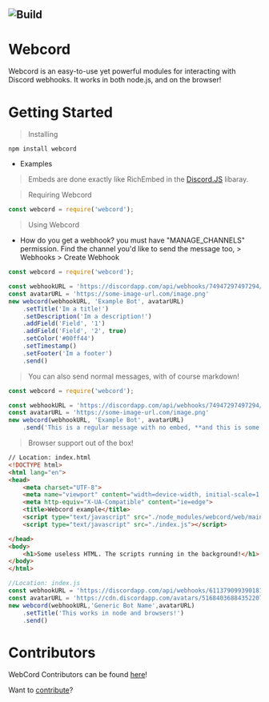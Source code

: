 ![Build](https://github.com/ITS-NIGHTOWL/Webcord/workflows/TypeScript%20CI/badge.svg)
--------------------------------------------------------------------------------------------
# Webcord
Webcord is an easy-to-use yet powerful modules for interacting with Discord webhooks. It works in both node.js, and on the browser!
# Getting Started
> Installing
```
npm install webcord
```

* Examples
> Embeds are done exactly like RichEmbed in the [Discord.JS](http://discord.js.org) libaray.

> Requiring Webcord
```js
const webcord = require('webcord');
```
> Using Webcord
* How do you get a webhook? you must have "MANAGE_CHANNELS" permission. Find the channel you'd like to send the message too, > Webhooks > Create Webhook
```js
const webcord = require('webcord');

const webhookURL = 'https://discordapp.com/api/webhooks/74947297497294/AhkKjfosAYQIslfh'
const avatarURL = 'https://some-image-url.com/image.png'
new webcord(webhookURL, 'Example Bot', avatarURL)
    .setTitle('Im a title!')
    .setDescription('Im a description!')
    .addField('Field', '1')
    .addField('Field', '2', true)
    .setColor('#00ff44')
    .setTimestamp()
    .setFooter('Im a footer')
    .send()
```

> You can also send normal messages, with of course markdown!
```js
const webcord = require('webcord');

const webhookURL = 'https://discordapp.com/api/webhooks/74947297497294/AhkKjfosAYQIslfh'
const avatarURL = 'https://some-image-url.com/image.png'
new webcord(webhookURL, 'Example Bot', avatarURL)
    .send('This is a regular message with no embed, **and this is some bold text**')
```

> Browser support out of the box!
```html
// Location: index.html
<!DOCTYPE html>
<html lang="en">
<head>
	<meta charset="UTF-8">
	<meta name="viewport" content="width=device-width, initial-scale=1.0">
	<meta http-equiv="X-UA-Compatible" content="ie=edge">
    <title>Webcord example</title>
    <script type="text/javascript" src="./node_modules/webcord/web/main.js"></script>
	<script type="text/javascript" src="./index.js"></script>

</head>
<body>
	<h1>Some useless HTML. The scripts running in the background!</h1>
</body>
</html>
```
```js
//Location: index.js
const webhookURL = 'https://discordapp.com/api/webhooks/611379099390181397/thgTaqen-gK1_h6N-qvOJWEbxK7hPWMNFdd2MaAs0UFDNhadsjjsaasjdsa'
const avatarURL = 'https://cdn.discordapp.com/avatars/516840368843522073/1040b30414894c8e427ccae7a96d3718.webp?size=128'
new webcord(webhookURL,'Generic Bot Name',avatarURL)
	.setTitle('This works in node and browsers!')
	.send()
```

# Contributors
WebCord Contributors can be found [here](https://github.com/ITS-NIGHTOWL/Webcord/graphs/contributors)!

Want to [contribute](https://github.com/ITS-NIGHTOWL/Webcord/blob/master/CONTRIBUTING.md)?
